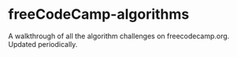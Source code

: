 # freeCodeCamp-algorithms

A walkthrough of all the algorithm challenges on freecodecamp.org.  Updated periodically. 
